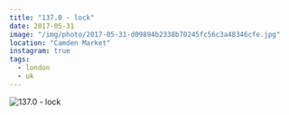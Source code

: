 ```yaml
---
title: "137.0 - lock"
date: 2017-05-31
image: "/img/photo/2017-05-31-d09894b2338b70245fc56c3a48346cfe.jpg"
location: "Camden Market"
instagram: true
tags:
  - london
  - uk
---
```


![137.0 - lock](/img/photo/2017-05-31-d09894b2338b70245fc56c3a48346cfe.jpg)
